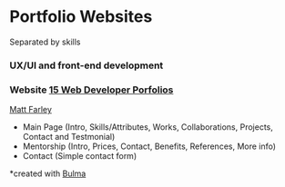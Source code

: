 # Portfolio Websites

Separated by skills

### UX/UI and front-end development
### Website [15 Web Developer Porfolios](https://www.freecodecamp.org/news/15-web-developer-portfolios-to-inspire-you-137fb1743cae/)


[Matt Farley](https://mattfarley.ca/)

- Main Page (Intro, Skills/Attributes, Works, Collaborations, Projects, Contact and Testmonial)
- Mentorship (Intro, Prices, Contact, Benefits, References, More info)
- Contact (Simple contact form)

*created with [Bulma](https://bulma.io/)